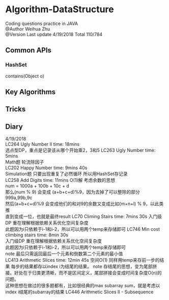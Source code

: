 # Algorithm-DataStructure
Coding questions practice in JAVA  
@Author Weihua Zhu  
@Version Last update 4/19/2018
Total 110/784
## Common APIs
### HashSet
contains(Object o)

## Key Algorithms


## Tricks


## Diary
4/19/2018   
LC264 Ugly Number II time: 18mins  
选点型DP，重点是记录该从哪个开始乘2，3和5
LC263 Ugly Number time: 5mins    
Math题 轮流除因子  
LC202 Happy Number time: 9mins 40s  
Simulation题 只要出现重复了必然循环 所以用HashSet存记录  
LC258 Add Digits time: 11mins
O(1)解 考虑余数的思想  
num = 1000a + 100b + 10c + d  
那么(num % 9) 会变成 (a+b+c+d)%9，因为去掉了可以整除的部分999a,99b,9c  
然后(a+b+c+d)%9 会变成他们的和对9的余数又变成比如(m+n+l) % 9，以此类推  
直到变成一位，也就是最终result
LC70 Climing Stairs time: 7mins 30s
入门级DP 重在理解根据依赖关系优化空间复杂度  
此题因为i只依赖于i-1和i-2，所以可以用两个temp来存储即可
LC746 Min cost climbing stairs time: 8min 30s  
入门级DP 重在理解根据依赖关系优化空间复杂度    
此题因为i只依赖于i-1和i-2，所以可以用两个temp来存储即可  
note 最后只需返回最后一个元素和倒数第二个元素的最小值  
LC413 Arithmetic Slices time: 12min 45s
空间O(1) 同样用temp来存前一步的结果 每步的结果都存以index i为结尾的结果。
note 存结尾的思想，变为尾部拼接。好处在于归类更清晰，而不是区间定义，尾部拼接会变成时间复杂度O(n)的问题。  
这种思想在做过的很多题都有，比如很经典的max subarray sum，就是考虑以index i结尾的subarray的结果
LC446 Arithmetic Slices II - Subsequence




